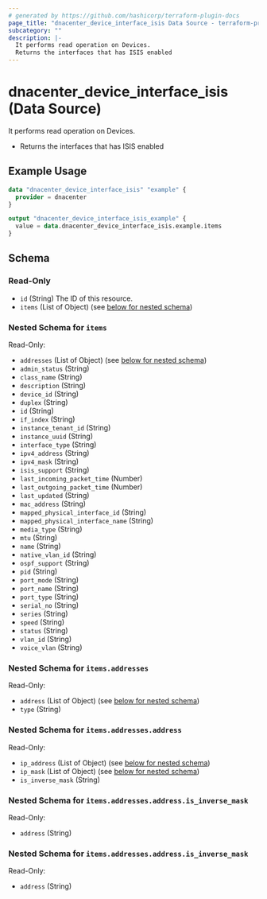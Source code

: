```yaml
---
# generated by https://github.com/hashicorp/terraform-plugin-docs
page_title: "dnacenter_device_interface_isis Data Source - terraform-provider-dnacenter"
subcategory: ""
description: |-
  It performs read operation on Devices.
  Returns the interfaces that has ISIS enabled
---
```


# dnacenter_device_interface_isis (Data Source)

It performs read operation on Devices.

- Returns the interfaces that has ISIS enabled

## Example Usage

```terraform
data "dnacenter_device_interface_isis" "example" {
  provider = dnacenter
}

output "dnacenter_device_interface_isis_example" {
  value = data.dnacenter_device_interface_isis.example.items
}
```

<!-- schema generated by tfplugindocs -->
## Schema

### Read-Only

- `id` (String) The ID of this resource.
- `items` (List of Object) (see [below for nested schema](#nestedatt--items))

<a id="nestedatt--items"></a>
### Nested Schema for `items`

Read-Only:

- `addresses` (List of Object) (see [below for nested schema](#nestedobjatt--items--addresses))
- `admin_status` (String)
- `class_name` (String)
- `description` (String)
- `device_id` (String)
- `duplex` (String)
- `id` (String)
- `if_index` (String)
- `instance_tenant_id` (String)
- `instance_uuid` (String)
- `interface_type` (String)
- `ipv4_address` (String)
- `ipv4_mask` (String)
- `isis_support` (String)
- `last_incoming_packet_time` (Number)
- `last_outgoing_packet_time` (Number)
- `last_updated` (String)
- `mac_address` (String)
- `mapped_physical_interface_id` (String)
- `mapped_physical_interface_name` (String)
- `media_type` (String)
- `mtu` (String)
- `name` (String)
- `native_vlan_id` (String)
- `ospf_support` (String)
- `pid` (String)
- `port_mode` (String)
- `port_name` (String)
- `port_type` (String)
- `serial_no` (String)
- `series` (String)
- `speed` (String)
- `status` (String)
- `vlan_id` (String)
- `voice_vlan` (String)

<a id="nestedobjatt--items--addresses"></a>
### Nested Schema for `items.addresses`

Read-Only:

- `address` (List of Object) (see [below for nested schema](#nestedobjatt--items--addresses--address))
- `type` (String)

<a id="nestedobjatt--items--addresses--address"></a>
### Nested Schema for `items.addresses.address`

Read-Only:

- `ip_address` (List of Object) (see [below for nested schema](#nestedobjatt--items--addresses--address--ip_address))
- `ip_mask` (List of Object) (see [below for nested schema](#nestedobjatt--items--addresses--address--ip_mask))
- `is_inverse_mask` (String)

<a id="nestedobjatt--items--addresses--address--ip_address"></a>
### Nested Schema for `items.addresses.address.is_inverse_mask`

Read-Only:

- `address` (String)


<a id="nestedobjatt--items--addresses--address--ip_mask"></a>
### Nested Schema for `items.addresses.address.is_inverse_mask`

Read-Only:

- `address` (String)
